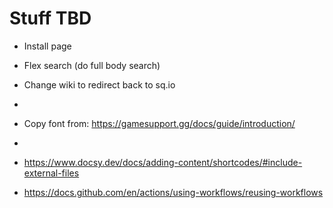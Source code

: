 # Stuff TBD

- Install page
- Flex search (do full body search)
- Change wiki to redirect back to sq.io
-


- Copy font from: https://gamesupport.gg/docs/guide/introduction/
-
- https://www.docsy.dev/docs/adding-content/shortcodes/#include-external-files
- https://docs.github.com/en/actions/using-workflows/reusing-workflows
